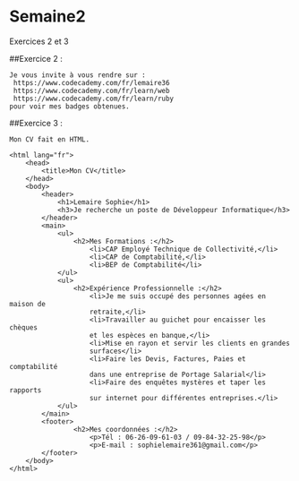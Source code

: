 # Semaine2
Exercices 2 et 3

##Exercice 2 :

    Je vous invite à vous rendre sur :
     https://www.codecademy.com/fr/lemaire36
     https://www.codecademy.com/fr/learn/web
     https://www.codecademy.com/fr/learn/ruby
    pour voir mes badges obtenues.
    
##Exercice 3 :

    Mon CV fait en HTML.
    
<!DOCTYPE html>
    <html lang="fr">
        <head>
            <title>Mon CV</title>
        </head>
        <body>
            <header>
                <h1>Lemaire Sophie</h1>
                <h3>Je recherche un poste de Développeur Informatique</h3>
            </header>
            <main>
                <ul>
                    <h2>Mes Formations :</h2>
                        <li>CAP Employé Technique de Collectivité,</li>
                        <li>CAP de Comptabilité,</li>
                        <li>BEP de Comptabilité</li>
                </ul>
                <ul>
                    <h2>Expérience Professionnelle :</h2>
                        <li>Je me suis occupé des personnes agées en maison de 
                        retraite,</li>
                        <li>Travailler au guichet pour encaisser les chèques 
                        et les espèces en banque,</li>
                        <li>Mise en rayon et servir les clients en grandes 
                        surfaces</li>
                        <li>Faire les Devis, Factures, Paies et comptabilité 
                        dans une entreprise de Portage Salarial</li>
                        <li>Faire des enquêtes mystères et taper les rapports 
                        sur internet pour différentes entreprises.</li>
                </ul>
            </main>
            <footer>
                    <h2>Mes coordonnées :</h2>
                        <p>Tél : 06-26-09-61-03 / 09-84-32-25-98</p>
                        <p>E-mail : sophielemaire361@gmail.com</p>
            </footer>
        </body>
    </html>